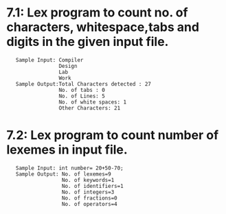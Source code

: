 #  7.1: Lex program to count no. of characters, whitespace,tabs and digits in the given input file.
       Sample Input: Compiler
                     Design
                     Lab 
                     Work
       Sample Output:Total Characters detected : 27
                     No. of tabs : 0
                     No. of Lines: 5 
                     No. of white spaces: 1 
                     Other Characters: 21
# 7.2: Lex program to count number of lexemes in input file.
       Sample Input: int number= 20+50-70;
       Sample Output: No. of lexemes=9
                      No. of keywords=1
                      No. of identifiers=1
                      No. of integers=3
                      No. of fractions=0
                      No. of operators=4
